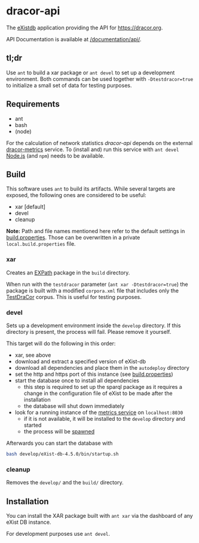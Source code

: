 # dracor-api

The [eXistdb](http://exist-db.org/) application providing the API for
https://dracor.org.

API Documentation is available at [/documentation/api/](https://dracor.org/documentation/api/).

## tl;dr

Use `ant` to build a xar package or `ant devel` to set up a development
environment. Both commands can be used together with `-Dtestdracor=true` to
initialize a small set of data for testing purposes.

## Requirements

- ant
- bash
- (node)

For the calculation of network statistics *dracor-api* depends on the external
[dracor-metrics](https://github.com/dracor-org/dracor-metrics) service. To
(install and) run this service with `ant devel` [Node.js](https://nodejs.org)
(and `npm`) needs to be available.

## Build

This software uses `ant` to build its artifacts. While several targets are
exposed, the following ones are considered to be useful:

- xar [default]
- devel
- cleanup

**Note:** Path and file names mentioned here refer to the default settings in
[build.properties](build.properties). Those can be overwritten in a private
`local.build.properties` file.

### xar

Creates an [EXPath](http://expath.org/spec/pkg) package in the `build`
directory.

When run with the `testdracor` parameter (`ant xar -Dtestdracor=true`) the
package is built with a modified `corpora.xml` file that includes only the
[TestDraCor](https://github.com/dracor-org/testdracor) corpus. This is useful
for testing purposes.

### devel

Sets up a development environment inside the `develop` directory. If this
directory is present, the process will fail. Please remove it yourself.

This target will do the following in this order:

- xar, see above
- download and extract a specified version of eXist-db
- download all dependencies and place them in the `autodeploy` directory
- set the http and https port of this instance (see [build.properties](build.properties))
- start the database once to install all dependencies
  - this step is required to set up the sparql package as it requires a change
  in the configuration file of eXist to be made after the installation
  - the database will shut down immediately
- look for a running instance of the [metrics service](https://github.com/dracor-org/dracor-metrics) on `localhost:8030`
  - if it is not available, it will be installed to the `develop` directory
  and started
  - the process will be [spawned](https://ant.apache.org/manual/Tasks/exec.html)

Afterwards you can start the database with
```bash
bash develop/eXist-db-4.5.0/bin/startup.sh
```

### cleanup

Removes the `develop/` and the `build/` directory.

## Installation

You can install the XAR package built with `ant xar` via the dashboard of any
eXist DB instance.

For development purposes use `ant devel`.
